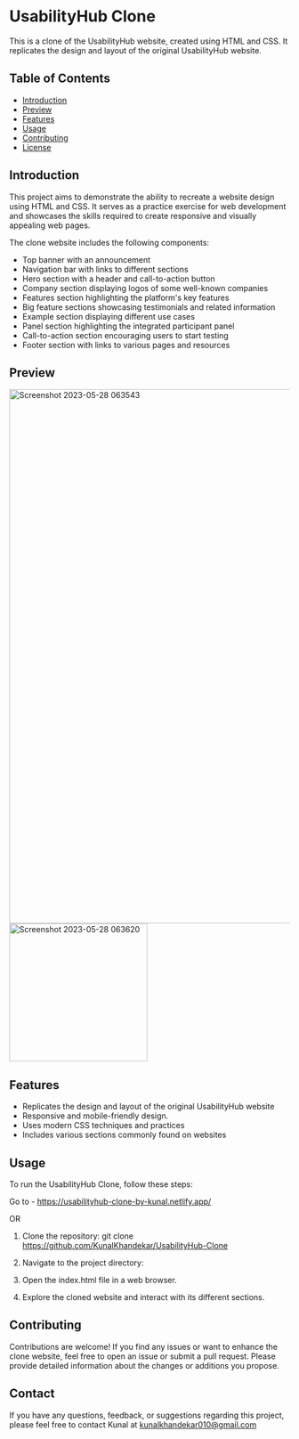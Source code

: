 # UsabilityHub Clone

This is a clone of the UsabilityHub website, created using HTML and CSS. It replicates the design and layout of the original UsabilityHub website.

## Table of Contents

- [Introduction](#introduction)
- [Preview](#preview)
- [Features](#features)
- [Usage](#usage)
- [Contributing](#contributing)
- [License](#license)

## Introduction

This project aims to demonstrate the ability to recreate a website design using HTML and CSS. It serves as a practice exercise for web development and showcases the skills required to create responsive and visually appealing web pages.

The clone website includes the following components:
- Top banner with an announcement
- Navigation bar with links to different sections
- Hero section with a header and call-to-action button
- Company section displaying logos of some well-known companies
- Features section highlighting the platform's key features
- Big feature sections showcasing testimonials and related information
- Example section displaying different use cases
- Panel section highlighting the integrated participant panel
- Call-to-action section encouraging users to start testing
- Footer section with links to various pages and resources

## Preview

<img width="960" alt="Screenshot 2023-05-28 063543" src="https://github.com/KunalKhandekar/UtilityHub-Clone/assets/134169718/3502789a-7381-4ae1-bdfa-8996482b25f5">
<img width="248" alt="Screenshot 2023-05-28 063620" src="https://github.com/KunalKhandekar/UtilityHub-Clone/assets/134169718/6fd1602b-9b5a-46ac-8740-7c04942201fe">


## Features

- Replicates the design and layout of the original UsabilityHub website
- Responsive and mobile-friendly design.
- Uses modern CSS techniques and practices
- Includes various sections commonly found on websites

## Usage

To run the UsabilityHub Clone, follow these steps:

Go to - https://usabilityhub-clone-by-kunal.netlify.app/

OR

1. Clone the repository: git clone https://github.com/KunalKhandekar/UsabilityHub-Clone

2. Navigate to the project directory:

3. Open the index.html file in a web browser.

4. Explore the cloned website and interact with its different sections.

## Contributing

Contributions are welcome! If you find any issues or want to enhance the clone website, feel free to open an issue or submit a pull request. Please provide detailed information about the changes or additions you propose.

## Contact

If you have any questions, feedback, or suggestions regarding this project, please feel free to contact Kunal at kunalkhandekar010@gmail.com
